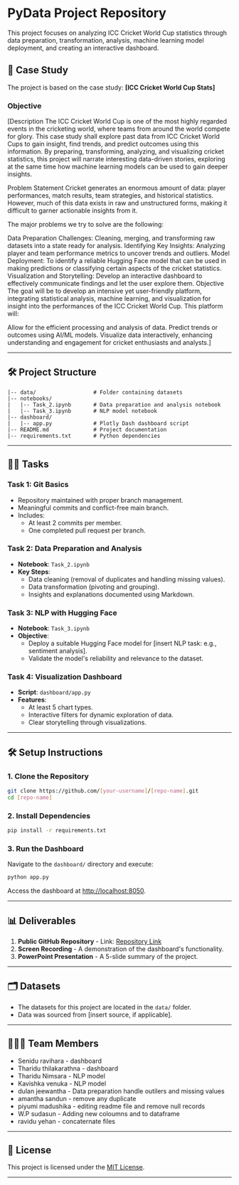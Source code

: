 # PyData Project Repository

This project focuses on analyzing ICC Cricket World Cup statistics through data preparation, transformation, analysis, machine learning model deployment, and creating an interactive dashboard. 

## 📁 **Case Study**
The project is based on the case study: **[ICC Cricket World Cup Stats]**

### Objective
[Description
The ICC Cricket World Cup is one of the most highly regarded events in the cricketing world, where teams from around the world compete for glory. This case study shall explore past data from ICC Cricket World Cups to gain insight, find trends, and predict outcomes using this information. By preparing, transforming, analyzing, and visualizing cricket statistics, this project will narrate interesting data-driven stories, exploring at the same time how machine learning models can be used to gain deeper insights.

Problem Statement
Cricket generates an enormous amount of data: player performances, match results, team strategies, and historical statistics. However, much of this data exists in raw and unstructured forms, making it difficult to garner actionable insights from it.

The major problems we try to solve are the following:

Data Preparation Challenges: Cleaning, merging, and transforming raw datasets into a state ready for analysis.
Identifying Key Insights: Analyzing player and team performance metrics to uncover trends and outliers.
Model Deployment: To identify a reliable Hugging Face model that can be used in making predictions or classifying certain aspects of the cricket statistics. 
Visualization and Storytelling: Develop an interactive dashboard to effectively communicate findings and let the user explore them.
Objective
The goal will be to develop an intensive yet user-friendly platform, integrating statistical analysis, machine learning, and visualization for insight into the performances of the ICC Cricket World Cup. This platform will:

Allow for the efficient processing and analysis of data.
Predict trends or outcomes using AI/ML models.
Visualize data interactively, enhancing understanding and engagement for cricket enthusiasts and analysts.]

---

## 🛠️ **Project Structure**

```
|-- data/                  # Folder containing datasets
|-- notebooks/
|   |-- Task_2.ipynb       # Data preparation and analysis notebook
|   |-- Task_3.ipynb       # NLP model notebook
|-- dashboard/
|   |-- app.py             # Plotly Dash dashboard script
|-- README.md              # Project documentation
|-- requirements.txt       # Python dependencies
```

---

## 🧑‍💻 **Tasks**

### **Task 1: Git Basics**
- Repository maintained with proper branch management.
- Meaningful commits and conflict-free main branch.
- Includes:
  - At least 2 commits per member.
  - One completed pull request per branch.

### **Task 2: Data Preparation and Analysis**
- **Notebook**: `Task_2.ipynb`
- **Key Steps**:
  - Data cleaning (removal of duplicates and handling missing values).
  - Data transformation (pivoting and grouping).
  - Insights and explanations documented using Markdown.

### **Task 3: NLP with Hugging Face**
- **Notebook**: `Task_3.ipynb`
- **Objective**:
  - Deploy a suitable Hugging Face model for [insert NLP task: e.g., sentiment analysis].
  - Validate the model's reliability and relevance to the dataset.

### **Task 4: Visualization Dashboard**
- **Script**: `dashboard/app.py`
- **Features**:
  - At least 5 chart types.
  - Interactive filters for dynamic exploration of data.
  - Clear storytelling through visualizations.

---

## 🛠️ **Setup Instructions**

### 1. Clone the Repository
```bash
git clone https://github.com/[your-username]/[repo-name].git
cd [repo-name]
```

### 2. Install Dependencies
```bash
pip install -r requirements.txt
```

### 3. Run the Dashboard
Navigate to the `dashboard/` directory and execute:
```bash
python app.py
```

Access the dashboard at [http://localhost:8050](http://localhost:8050).

---

## 📊 **Deliverables**

1. **Public GitHub Repository** - Link: [Repository Link](https://github.com/[your-username]/[repo-name])
2. **Screen Recording** - A demonstration of the dashboard's functionality.
3. **PowerPoint Presentation** - A 5-slide summary of the project.

---

## 🗂️ **Datasets**
- The datasets for this project are located in the `data/` folder.
- Data was sourced from [insert source, if applicable].

---

## 🧑‍🤝‍🧑 **Team Members**
- Senidu ravihara - dashboard
- Tharidu thilakarathna - dashboard
- Tharidu Nimsara - NLP model
- Kavishka venuka - NLP model
- dulan jeewantha - Data preparation handle outilers and missing values
- amantha sandun - remove any duplicate
- piyumi madushika  - editing readme file and remove null records
- W.P sudasun - Adding new coloumns and to dataframe
- ravidu yehan - concaternate files

---

## 📝 **License**
This project is licensed under the [MIT License](LICENSE).

---

